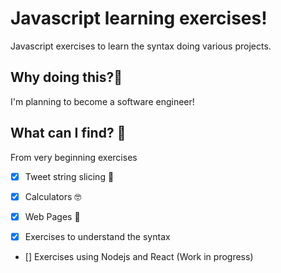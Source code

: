 # Javascript learning exercises!
Javascript exercises to learn the syntax doing various projects. 

## Why doing this?🤔
I'm planning to become a software engineer!

## What can I find? 🤯
From very beginning exercises
- [x] Tweet string slicing 🎨
  
- [x] Calculators 🤓

- [x] Web Pages 🧐

- [x] Exercises to understand the syntax

- [] Exercises using Nodejs and React (Work in progress)
